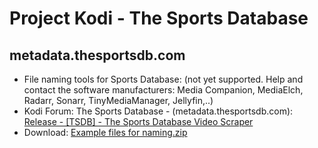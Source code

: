 # Project Kodi - The Sports Database
## metadata.thesportsdb.com

<p align="left">
<ul>
    <li>File naming tools for Sports Database: (not yet supported. Help and contact the software manufacturers: Media Companion, MediaElch, Radarr, Sonarr, TinyMediaManager, Jellyfin,..)</li>
    <li>Kodi Forum: The Sports Database - (metadata.thesportsdb.com): <a href="https://forum.kodi.tv/showthread.php?tid=256198">Release -  [TSDB] - The Sports Database Video Scraper</a></li>
    <li>Download: <a href="https://raw.githubusercontent.com/Project-Kodi/Project-Kodi.github.io/main/File%20Naming%20%26%20Tools/Example%20files%20for%20naming/Example%20files%20for%20naming.zip">Example files for naming.zip</a></li>
  </ul>
  </p>


  
